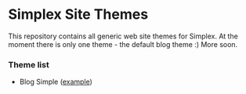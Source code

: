 Simplex Site Themes
====================

This repository contains all generic web site themes for Simplex. At the moment there is only one theme - the default blog theme :) More soon.

### Theme list
* Blog Simple ([example](http://simplex.envee.eu))
